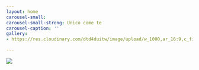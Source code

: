 ```yaml
---
layout: home
carousel-small: 
carousel-small-strong: Unico come te
carousel-caption: ''
gallery:
- https://res.cloudinary.com/dtd4duitw/image/upload/w_1000,ar_16:9,c_fill,g_auto,e_sharpen/v1567253002/viterbo/70215721_1441918852613190_8315255086775271424_o.jpg

---
```

![](/v1602261710/IMG-20200921-WA0082_cjl2js.jpg)
